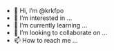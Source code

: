 - 👋 Hi, I’m @krkfpo
- 👀 I’m interested in ...
- 🌱 I’m currently learning ...
- 💞️ I’m looking to collaborate on ...
- 📫 How to reach me ...

<!---
krkfpo/krkfpo is a ✨ special ✨ repository because its `README.md` (this file) appears on your GitHub profile.
You can click the Preview link to take a look at your changes.
--->
